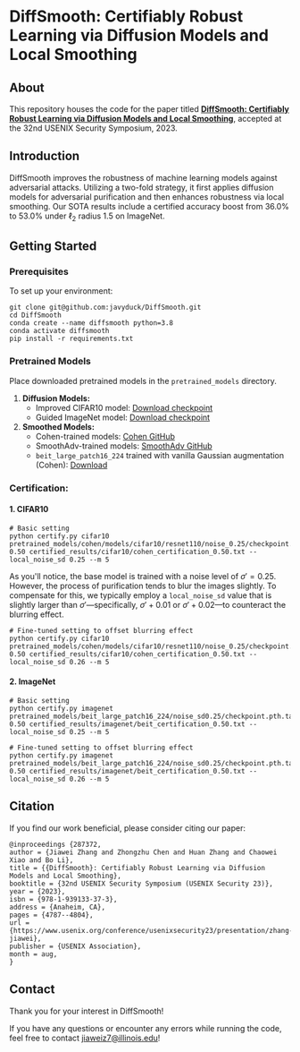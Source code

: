 # DiffSmooth: Certifiably Robust Learning via Diffusion Models and Local Smoothing

   ## About

   This repository houses the code for the paper titled [**DiffSmooth: Certifiably Robust Learning via Diffusion Models and Local Smoothing**](https://www.usenix.org/system/files/usenixsecurity23-zhang-jiawei.pdf), accepted at the 32nd USENIX Security Symposium, 2023.

   ## Introduction

   DiffSmooth improves the robustness of machine learning models against adversarial attacks. Utilizing a two-fold strategy, it first applies diffusion models for adversarial purification and then enhances robustness via local smoothing. Our SOTA results include a certified accuracy boost from $36.0\%$ to $53.0\%$ under $\ell_2$ radius $1.5$ on ImageNet.

   ## Getting Started

   ### Prerequisites

   To set up your environment:

   ```
git clone git@github.com:javyduck/DiffSmooth.git
cd DiffSmooth
conda create --name diffsmooth python=3.8
conda activate diffsmooth
pip install -r requirements.txt
   ```

### Pretrained Models

Place downloaded pretrained models in the `pretrained_models` directory.

1. **Diffusion Models:**
   - Improved CIFAR10 model: [Download checkpoint](https://openaipublic.blob.core.windows.net/diffusion/march-2021/cifar10_uncond_50M_500K.pt)
   - Guided ImageNet model: [Download checkpoint](https://openaipublic.blob.core.windows.net/diffusion/jul-2021/256x256_diffusion_uncond.pt)
2. **Smoothed Models:**
   - Cohen-trained models: [Cohen GitHub](https://github.com/locuslab/smoothing)
   - SmoothAdv-trained models: [SmoothAdv GitHub](https://github.com/Hadisalman/smoothing-adversarial/tree/master)
   - `beit_large_patch16_224` trained with vanilla Gaussian augmentation (Cohen): [Download](https://uillinoisedu-my.sharepoint.com/:f:/g/personal/jiaweiz7_illinois_edu/EstdhnzHtXJIqhsNlv9q4nUBNcSjVvNp6pcj4ep3BTTVtg?e=QqfgIB)

### Certification:

#### 1. CIFAR10

   ```
# Basic setting
python certify.py cifar10 pretrained_models/cohen/models/cifar10/resnet110/noise_0.25/checkpoint.pth.tar 0.50 certified_results/cifar10/cohen_certification_0.50.txt --local_noise_sd 0.25 --m 5
   ```

   As you'll notice, the base model is trained with a noise level of $\sigma'=0.25$. However, the process of purification tends to blur the images slightly. To compensate for this, we typically employ a `local_noise_sd` value that is slightly larger than $\sigma'$—specifically, $\sigma'+0.01$ or $\sigma'+0.02$—to counteract the blurring effect.

   ```
# Fine-tuned setting to offset blurring effect
python certify.py cifar10 pretrained_models/cohen/models/cifar10/resnet110/noise_0.25/checkpoint.pth.tar 0.50 certified_results/cifar10/cohen_certification_0.50.txt --local_noise_sd 0.26 --m 5
   ```

#### 2. ImageNet

   ```
# Basic setting
python certify.py imagenet pretrained_models/beit_large_patch16_224/noise_sd0.25/checkpoint.pth.tar 0.50 certified_results/imagenet/beit_certification_0.50.txt --local_noise_sd 0.25 --m 5

# Fine-tuned setting to offset blurring effect
python certify.py imagenet pretrained_models/beit_large_patch16_224/noise_sd0.25/checkpoint.pth.tar 0.50 certified_results/imagenet/beit_certification_0.50.txt --local_noise_sd 0.26 --m 5
   ```

## Citation

   If you find our work beneficial, please consider citing our paper:

   ```
@inproceedings {287372,
  author = {Jiawei Zhang and Zhongzhu Chen and Huan Zhang and Chaowei Xiao and Bo Li},
  title = {{DiffSmooth}: Certifiably Robust Learning via Diffusion Models and Local Smoothing},
  booktitle = {32nd USENIX Security Symposium (USENIX Security 23)},
  year = {2023},
  isbn = {978-1-939133-37-3},
  address = {Anaheim, CA},
  pages = {4787--4804},
  url = {https://www.usenix.org/conference/usenixsecurity23/presentation/zhang-jiawei},
  publisher = {USENIX Association},
  month = aug,
}
   ```

## Contact

Thank you for your interest in DiffSmooth!

If you have any questions or encounter any errors while running the code, feel free to contact [jiaweiz7@illinois.edu](mailto:jiaweiz7@illinois.edu)!
